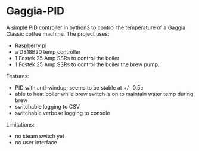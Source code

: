 # Gaggia-PID
A simple PID controller in python3 to control the temperature of a Gaggia Classic coffee machine.
The project uses:
- Raspberry pi 
- a DS18B20 temp controller  
- 1 Fostek 25 Amp SSRs to control the boiler
- 1 Fostek 25 Amp SSRs to control the boiler the brew pump.

Features:
- PID with anti-windup; seems to be stable at +/- 0.5c
- able to heat boiler while brew switch is on to maintain water temp during brew
- switchable logging to CSV
- switchable verbose logging to console

Limitations:
- no steam switch yet
- no user interface
